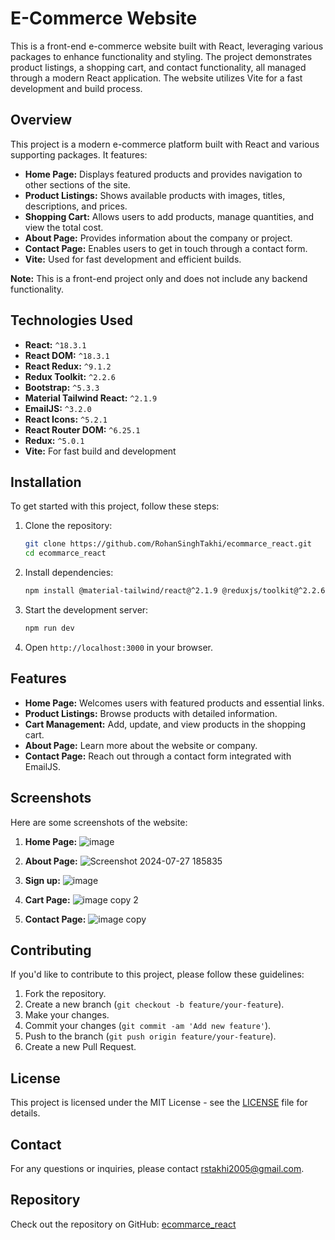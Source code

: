 # E-Commerce Website

This is a front-end e-commerce website built with React, leveraging various packages to enhance functionality and styling. The project demonstrates product listings, a shopping cart, and contact functionality, all managed through a modern React application. The website utilizes Vite for a fast development and build process.

## Overview

This project is a modern e-commerce platform built with React and various supporting packages. It features:

- **Home Page:** Displays featured products and provides navigation to other sections of the site.
- **Product Listings:** Shows available products with images, titles, descriptions, and prices.
- **Shopping Cart:** Allows users to add products, manage quantities, and view the total cost.
- **About Page:** Provides information about the company or project.
- **Contact Page:** Enables users to get in touch through a contact form.
- **Vite:** Used for fast development and efficient builds.

**Note:** This is a front-end project only and does not include any backend functionality.

## Technologies Used

- **React:** `^18.3.1`
- **React DOM:** `^18.3.1`
- **React Redux:** `^9.1.2`
- **Redux Toolkit:** `^2.2.6`
- **Bootstrap:** `^5.3.3`
- **Material Tailwind React:** `^2.1.9`
- **EmailJS:** `^3.2.0`
- **React Icons:** `^5.2.1`
- **React Router DOM:** `^6.25.1`
- **Redux:** `^5.0.1`
- **Vite:** For fast build and development

## Installation

To get started with this project, follow these steps:

1. Clone the repository:
    ```bash
    git clone https://github.com/RohanSinghTakhi/ecommarce_react.git
    cd ecommarce_react
    ```

2. Install dependencies:
    ```bash
    npm install @material-tailwind/react@^2.1.9 @reduxjs/toolkit@^2.2.6 bootstrap@^5.3.3 emailjs-com@^3.2.0 react@^18.3.1 react-dom@^18.3.1 react-icons@^5.2.1 react-redux@^9.1.2 react-router-dom@^6.25.1 redux@^5.0.1
    ```

3. Start the development server:
    ```bash
    npm run dev
    ```

4. Open `http://localhost:3000` in your browser.

## Features

- **Home Page:** Welcomes users with featured products and essential links.
- **Product Listings:** Browse products with detailed information.
- **Cart Management:** Add, update, and view products in the shopping cart.
- **About Page:** Learn more about the website or company.
- **Contact Page:** Reach out through a contact form integrated with EmailJS.

## Screenshots

Here are some screenshots of the website:

1. **Home Page:**
   ![image](https://github.com/user-attachments/assets/bf20dfc7-12a8-4b06-a1bf-c554efb11dfc)


2. **About Page:**
   ![Screenshot 2024-07-27 185835](https://github.com/user-attachments/assets/f42efdd8-b489-4406-94a9-d439edcbe0b0)


3. **Sign up:**
   ![image](https://github.com/user-attachments/assets/ccf89a14-7e9f-4bba-beeb-4ca3316852e1)


4. **Cart Page:**
   ![image copy 2](https://github.com/user-attachments/assets/3aa9fe94-8929-4df2-9d96-b827909f25e2)


5. **Contact Page:**
   ![image copy](https://github.com/user-attachments/assets/e5ea2d36-fc84-46a9-8dea-6dd3cc8d6866)


## Contributing

If you'd like to contribute to this project, please follow these guidelines:

1. Fork the repository.
2. Create a new branch (`git checkout -b feature/your-feature`).
3. Make your changes.
4. Commit your changes (`git commit -am 'Add new feature'`).
5. Push to the branch (`git push origin feature/your-feature`).
6. Create a new Pull Request.

## License

This project is licensed under the MIT License - see the [LICENSE](LICENSE) file for details.

## Contact

For any questions or inquiries, please contact [rstakhi2005@gmail.com](rstakhi2005@gmail.com).

## Repository

Check out the repository on GitHub: [ecommarce_react](https://github.com/RohanSinghTakhi/ecommarce_react)
